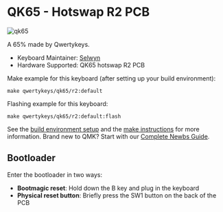 # QK65 - Hotswap R2 PCB

![qk65](https://i.imgur.com/kFhx5qS.png)

A 65% made by Qwertykeys.

* Keyboard Maintainer: [Selwyn](https://github.com/Siilwyn)
* Hardware Supported: QK65 hotswap R2 PCB

Make example for this keyboard (after setting up your build environment):

    make qwertykeys/qk65/r2:default

Flashing example for this keyboard:

    make qwertykeys/qk65/r2:default:flash

See the [build environment setup](https://docs.qmk.fm/#/getting_started_build_tools) and the [make instructions](https://docs.qmk.fm/#/getting_started_make_guide) for more information. Brand new to QMK? Start with our [Complete Newbs Guide](https://docs.qmk.fm/#/newbs).

## Bootloader

Enter the bootloader in two ways:

* **Bootmagic reset**: Hold down the B key and plug in the keyboard
* **Physical reset button**: Briefly press the SW1 button on the back of the PCB
